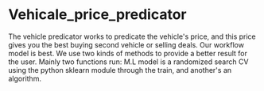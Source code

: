 # Vehicale_price_predicator
The vehicle predicator works to predicate the vehicle's price, and this price gives you the best buying second vehicle or selling deals. Our workflow model is best. We use two kinds of methods to provide a better result for the user. Mainly two functions run: M.L model is a randomized search CV using the python sklearn module through the train, and another's an algorithm.
